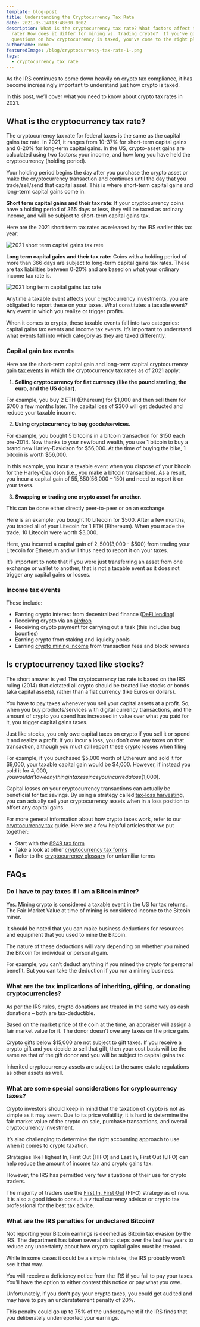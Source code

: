 ```yaml
---
template: blog-post
title: Understanding the Cryptocurrency Tax Rate
date: 2021-05-14T13:48:00.000Z
description: What is the cryptocurrency tax rate? What factors affect the tax
  rate? How does it differ for mining vs. trading crypto?  If you've got any
  questions on how cryptocurrency is taxed, you've come to the right place.
authorname: None
featuredImage: /blog/cryptocurrency-tax-rate-1-.png
tags:
  - cryptocurrency tax rate
---
```

As the IRS continues to come down heavily on crypto tax compliance, it has become increasingly important to understand just how crypto is taxed.

In this post, we’ll cover what you need to know about crypto tax rates in 2021.

## What is the cryptocurrency tax rate?

The cryptocurrency tax rate for federal taxes is the same as the capital gains tax rate. In 2021, it ranges from 10-37% for short-term capital gains and 0-20% for long-term capital gains. In the US, crypto-asset gains are calculated using two factors: your income, and how long you have held the cryptocurrency (holding period).

Your holding period begins the day after you purchase the crypto asset or make the cryptocurrency transaction and continues until the day that you trade/sell/send that capital asset. This is where short-term capital gains and long-term capital gains come in.

**Short term capital gains and their tax rate**: If your cryptocurrency coins have a holding period of 365 days or less, they will be taxed as ordinary income, and will be subject to short-term capital gains tax.

Here are the 2021 short term tax rates as released by the IRS earlier this tax year:

![2021 short term capital gains tax rate](/blog/screen-shot-2021-05-13-at-8.06.27-pm.png "2021 short term capital gains tax rate")

**Long term capital gains and their tax rate:** Coins with a holding period of more than 366 days are subject to long-term capital gains tax rates. These are tax liabilities between 0-20% and are based on what your ordinary income tax rate is.

![2021 long term capital gains tax rate](/blog/screen-shot-2021-05-13-at-8.06.50-pm.png "2021 long term capital gains tax rate")

Anytime a taxable event affects your cryptocurrency investments, you are obligated to report these on your taxes. What constitutes a taxable event? Any event in which you realize or trigger profits.

When it comes to crypto, these taxable events fall into two categories: capital gains tax events and income tax events. It’s important to understand what events fall into which category as they are taxed differently.

### Capital gain tax events

Here are the short-term capital gain and long-term capital cryptocurrency gain [tax events](https://www.coindesk.com/crypto-tax-2021-guide) in which the cryptocurrency tax rates as of 2021 apply:

1. **Selling cryptocurrency for fiat currency (like the pound sterling, the euro, and the US dollar).**

For example, you buy 2 ETH (Ethereum) for $1,000 and then sell them for $700 a few months later. The capital loss of $300 will get deducted and reduce your taxable income.

2. **Using cryptocurrency to buy goods/services.**

For example, you bought 5 bitcoins in a bitcoin transaction for $150 each pre-2014. Now thanks to your newfound wealth, you use 1 bitcoin to buy a brand new Harley-Davidson for $56,000. At the time of buying the bike, 1 bitcoin is worth $56,000.

In this example, you incur a taxable event when you dispose of your bitcoin for the Harley-Davidson (i.e., you make a bitcoin transaction). As a result, you incur a capital gain of $55,850 ($56,000 – 150) and need to report it on your taxes.

3. **Swapping or trading one crypto asset for another.**

This can be done either directly peer-to-peer or on an exchange.

Here is an example: you bought 10 Litecoin for $500. After a few months, you traded all of your Litecoin for 1 ETH (Ethereum). When you made the trade, 10 Litecoin were worth $3,000.

Here, you incurred a capital gain of $2,500 ($3,000 - $500) from trading your Litecoin for Ethereum and will thus need to report it on your taxes.

It’s important to note that if you were just transferring an asset from one exchange or wallet to another, that is not a taxable event as it does not trigger any capital gains or losses.

### Income tax events

These include:

* Earning crypto interest from decentralized finance ([DeFi lending](https://defiprime.com/decentralized-lending#:~:text=Decentralized%20lending%20platforms%20provide%20loans,supplied%20stable%20coins%20and%20cryptocurrencies.))
* Receiving crypto via an [airdrop](https://www.investopedia.com/terms/a/airdrop-cryptocurrency.asp)
* Receiving crypto payment for carrying out a task (this includes bug bounties)
* Earning crypto from staking and liquidity pools
* Earning [crypto mining income](https://taxbit.com/blog/2019-10-21-irs-guidance-on-cryptocurrency-mining-taxes/) from transaction fees and block rewards

## Is cryptocurrency taxed like stocks?

The short answer is yes! The cryptocurrency tax rate is based on the IRS ruling (2014) that dictated all crypto should be treated like stocks or bonds (aka capital assets), rather than a fiat currency (like Euros or dollars).

You have to pay taxes whenever you sell your capital assets at a profit. So, when you buy products/services with digital currency transactions, and the amount of crypto you spend has increased in value over what you paid for it, you trigger capital gains taxes.

Just like stocks, you only owe capital taxes on crypto if you sell it or spend it and realize a profit. If you incur a loss, you don’t owe any taxes on that transaction, although you must still report these [crypto losses](https://taxbit.com/blog/2019-10-09-how-to-report-crypto-losses/) when filing

For example, if you purchased $5,000 worth of Ethereum and sold it for $9,000, your taxable capital gain would be $4,000. However, if instead you sold it for $4,000, you wouldn’t owe anything in taxes since you incurred a loss ($1,000).

Capital losses on your cryptocurrency transactions can actually be beneficial for tax savings. By using a strategy called [tax-loss harvesting](https://taxbit.com/blog/cryptocurrency-trading-tax-loss-harvesting-guide/), you can actually sell your cryptocurrency assets when in a loss position to offset any capital gains.

For more general information about how crypto taxes work, refer to our [cryptocurrency tax](https://taxbit.com/cryptocurrency-tax-guide/) guide. Here are a few helpful articles that we put together:

* Start with the [8949 tax form](https://taxbit.com/blog/2019-11-18-understanding-irs-8949-cryptocurrency-tax-form/)
* Take a look at other [cryptocurrency tax forms](https://taxbit.com/blog/cryptocurrency-tax-form/)
* Refer to the [cryptocurrency glossary](https://taxbit.com/cryptocurrency-glossary/) for unfamiliar terms

## FAQs

### Do I have to pay taxes if I am a Bitcoin miner?

Yes. Mining crypto is considered a taxable event in the US for tax returns.. The Fair Market Value at time of mining is considered income to the Bitcoin miner.

It should be noted that you can make business deductions for resources and equipment that you used to mine the Bitcoin.

The nature of these deductions will vary depending on whether you mined the Bitcoin for individual or personal gain.

For example, you can’t deduct anything if you mined the crypto for personal benefit. But you can take the deduction if you run a mining business.

### What are the tax implications of inheriting, gifting, or donating cryptocurrencies?

As per the IRS rules, crypto donations are treated in the same way as cash donations – both are tax-deductible.

Based on the market price of the coin at the time, an appraiser will assign a fair market value for it. The donor doesn’t owe any taxes on the price gain.

Crypto gifts below $15,000 are not subject to gift taxes. If you receive a crypto gift and you decide to sell that gift, then your cost basis will be the same as that of the gift donor and you will be subject to capital gains tax.

Inherited cryptocurrency assets are subject to the same estate regulations as other assets as well.

### What are some special considerations for cryptocurrency taxes?

Crypto investors should keep in mind that the taxation of crypto is not as simple as it may seem. Due to its price volatility, it is hard to determine the fair market value of the crypto on sale, purchase transactions, and overall cryptocurrency investment.

It’s also challenging to determine the right accounting approach to use when it comes to crypto taxation.

Strategies like Highest In, First Out (HIFO) and Last In, First Out (LIFO) can help reduce the amount of income tax and crypto gains tax.

However, the IRS has permitted very few situations of their use for crypto traders.

The majority of traders use the [First In, First Out](https://www.investopedia.com/terms/f/fifo.asp) (FIFO) strategy as of now. It is also a good idea to consult a virtual currency advisor or crypto tax professional for the best tax advice.

### What are the IRS penalties for undeclared Bitcoin?

Not reporting your Bitcoin earnings is deemed as Bitcoin tax evasion by the IRS. The department has taken several strict steps over the last few years to reduce any uncertainty about how crypto capital gains must be treated.

While in some cases it could be a simple mistake, the IRS probably won’t see it that way.

You will receive a deficiency notice from the IRS if you fail to pay your taxes. You’ll have the option to either contest this notice or pay what you owe.

Unfortunately, if you don’t pay your crypto taxes, you could get audited and may have to pay an understatement penalty of 20%.

This penalty could go up to 75% of the underpayment if the IRS finds that you deliberately underreported your earnings.